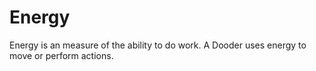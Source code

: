 # Energy

Energy is an measure of the ability to do work. A Dooder uses energy to move or perform actions.


